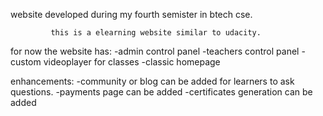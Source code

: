 website developed during my fourth semister in btech cse.


             this is a elearning website similar to udacity.
             
for now the website has:
      -admin control panel
      -teachers control panel
      -custom videoplayer for classes
      -classic homepage
             
enhancements:
    -community or blog can be added for learners to ask questions.
    -payments page can be added 
    -certificates generation can be added  
